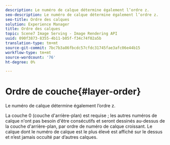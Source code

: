 ```yaml
---
description: Le numéro de calque détermine également l’ordre z.
seo-description: Le numéro de calque détermine également l’ordre z.
seo-title: Ordre des calques
solution: Experience Manager
title: Ordre des calques
topic: Scene7 Image Serving - Image Rendering API
uuid: 090f3873-8355-4b11-b05f-f34c74f02a5b
translation-type: tm+mt
source-git-commit: 7bc7b3a86fbcdc57cfdc31745fae3afc06e44b15
workflow-type: tm+mt
source-wordcount: '76'
ht-degree: 0%

---
```



# Ordre de couche{#layer-order}

Le numéro de calque détermine également l’ordre z.

La couche 0 (couche d&#39;arrière-plan) est requise ; les autres numéros de calque n&#39;ont pas besoin d&#39;être consécutifs et seront dessinés au-dessus de la couche d&#39;arrière-plan, par ordre de numéro de calque croissant. Le calque dont le numéro de calque est le plus élevé est affiché sur le dessus et n’est jamais occulté par d’autres calques.
